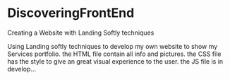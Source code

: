 # DiscoveringFrontEnd
Creating a Website with Landing Softly techniques

Using Landing softly techniques to develop my own website to show my Services portfolio.
the HTML file contain all info and pictures.
the CSS file has the style to give an great visual experience to the user.
the JS file is in develop...
